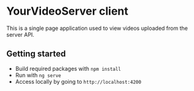 # YourVideoServer client
This is a single page application used to view videos uploaded from the server API.

## Getting started
* Build required packages with `npm install`
* Run with `ng serve`
* Access locally by going to `http://localhost:4200`
